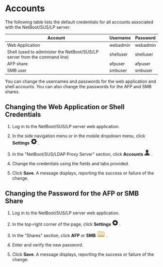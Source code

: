 # Accounts
The following table lists the default credentials for all accounts associated with the NetBoot/SUS/LP server:

Account  | Username | Password
-------  | -------- | --------
Web Application | webadmin | webadmin
Shell (used to administer the NetBoot/SUS/LP server from the command line)  | shelluser | shelluser
AFP share | afpuser | afpuser
SMB user | smbuser | smbuser

You can change the usernames and passwords for the web application and shell accounts. You can also change the passwords for the AFP and SMB shares.

## Changing the Web Application or Shell Credentials

1. Log in to the NetBoot/SUS/LP server web application.

2. In the side navigation menu or in the mobile dropdown menu, click **Settings** <img height="20" src="images/thumbnails/settings_icon.png"> .

3. In the "NetBoot/SUS/LDAP Proxy Server" section, click **Accounts** <img height="20" src="images/thumbnails/user_icon.png"> .

4. Change the credentials using the fields and tabs provided.

5. Click **Save**. A message displays, reporting the success or failure of the change.

## Changing the Password for the AFP or SMB Share

1. Log in to the NetBoot/SUS/LP server web application.

2. In the top-right corner of the page, click **Settings** <img height="20" src="images/thumbnails/settings_icon.png"> .

3. In the "Shares" section, click **AFP** or **SMB** <img height="20" src="images/thumbnails/categories_icon.png"> .

4. Enter and verify the new password.

5. Click **Save**. A message displays, reporting the success or failure of the change.

